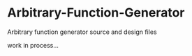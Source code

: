 # Arbitrary-Function-Generator
Arbitrary function generator source and design files

work in process...
